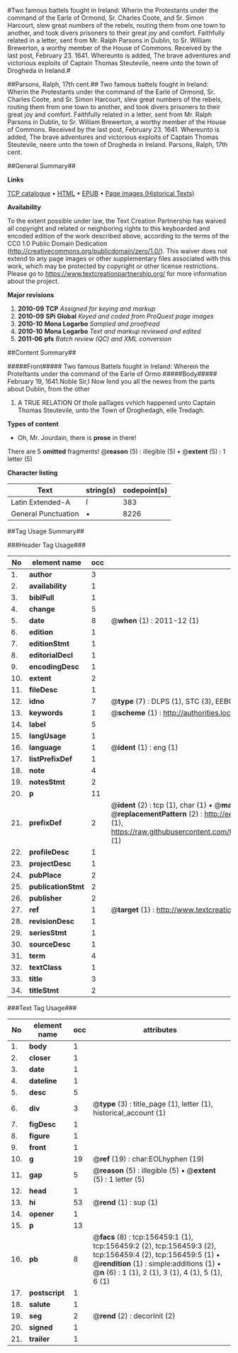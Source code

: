 #Two famous battels fought in Ireland: Wherin the Protestants under the command of the Earle of Ormond, Sr. Charles Coote, and Sr. Simon Harcourt, slew great numbers of the rebels, routing them from one town to another, and took divers prisoners to their great joy and comfort. Faithfully related in a letter, sent from Mr. Ralph Parsons in Dublin, to Sr. William Brewerton, a worthy member of the House of Commons. Received by the last post, February 23. 1641. Whereunto is added, The brave adventures and victorious exploits of Captain Thomas Steutevile, neere unto the town of Drogheda in Ireland.#

##Parsons, Ralph, 17th cent.##
Two famous battels fought in Ireland: Wherin the Protestants under the command of the Earle of Ormond, Sr. Charles Coote, and Sr. Simon Harcourt, slew great numbers of the rebels, routing them from one town to another, and took divers prisoners to their great joy and comfort. Faithfully related in a letter, sent from Mr. Ralph Parsons in Dublin, to Sr. William Brewerton, a worthy member of the House of Commons. Received by the last post, February 23. 1641. Whereunto is added, The brave adventures and victorious exploits of Captain Thomas Steutevile, neere unto the town of Drogheda in Ireland.
Parsons, Ralph, 17th cent.

##General Summary##

**Links**

[TCP catalogue](http://www.ota.ox.ac.uk/tcp/)  • 
[HTML](http://tei.it.ox.ac.uk/tcp/Texts-HTML/free/A91/A91485.html)  • 
[EPUB](http://tei.it.ox.ac.uk/tcp/Texts-EPUB/free/A91/A91485.epub) • 
[Page images (Historical Texts)](https://historicaltexts.jisc.ac.uk/eebo-99859727e)

**Availability**

To the extent possible under law, the Text Creation Partnership has waived all copyright and related or neighboring rights to this keyboarded and encoded edition of the work described above, according to the terms of the CC0 1.0 Public Domain Dedication (http://creativecommons.org/publicdomain/zero/1.0/). This waiver does not extend to any page images or other supplementary files associated with this work, which may be protected by copyright or other license restrictions. Please go to https://www.textcreationpartnership.org/ for more information about the project.

**Major revisions**

1. __2010-09__ __TCP__ *Assigned for keying and markup*
1. __2010-09__ __SPi Global__ *Keyed and coded from ProQuest page images*
1. __2010-10__ __Mona Logarbo__ *Sampled and proofread*
1. __2010-10__ __Mona Logarbo__ *Text and markup reviewed and edited*
1. __2011-06__ __pfs__ *Batch review (QC) and XML conversion*

##Content Summary##

#####Front#####
Two famous Battels fought in Ireland: Wherein the Proteſtants under the command of the Earle of Ormo
#####Body#####
February 19, 1641.Noble Sir,I Now ſend you all the newes from the parts about Dublin, from the other
1. A TRUE RELATION Of thoſe paſſages vvhich happened unto Captain Thomas Steutevile, unto the Town of Droghedagh, elſe Tredagh.

**Types of content**

  * Oh, Mr. Jourdain, there is **prose** in there!

There are 5 **omitted** fragments! 
 @__reason__ (5) : illegible (5)  •  @__extent__ (5) : 1 letter (5)

**Character listing**


|Text|string(s)|codepoint(s)|
|---|---|---|
|Latin Extended-A|ſ|383|
|General Punctuation|•|8226|

##Tag Usage Summary##

###Header Tag Usage###

|No|element name|occ|attributes|
|---|---|---|---|
|1.|__author__|3||
|2.|__availability__|1||
|3.|__biblFull__|1||
|4.|__change__|5||
|5.|__date__|8| @__when__ (1) : 2011-12 (1)|
|6.|__edition__|1||
|7.|__editionStmt__|1||
|8.|__editorialDecl__|1||
|9.|__encodingDesc__|1||
|10.|__extent__|2||
|11.|__fileDesc__|1||
|12.|__idno__|7| @__type__ (7) : DLPS (1), STC (3), EEBO-CITATION (1), PROQUEST (1), VID (1)|
|13.|__keywords__|1| @__scheme__ (1) : http://authorities.loc.gov/ (1)|
|14.|__label__|5||
|15.|__langUsage__|1||
|16.|__language__|1| @__ident__ (1) : eng (1)|
|17.|__listPrefixDef__|1||
|18.|__note__|4||
|19.|__notesStmt__|2||
|20.|__p__|11||
|21.|__prefixDef__|2| @__ident__ (2) : tcp (1), char (1)  •  @__matchPattern__ (2) : ([0-9\-]+):([0-9IVX]+) (1), (.+) (1)  •  @__replacementPattern__ (2) : http://eebo.chadwyck.com/downloadtiff?vid=$1&page=$2 (1), https://raw.githubusercontent.com/textcreationpartnership/Texts/master/tcpchars.xml#$1 (1)|
|22.|__profileDesc__|1||
|23.|__projectDesc__|1||
|24.|__pubPlace__|2||
|25.|__publicationStmt__|2||
|26.|__publisher__|2||
|27.|__ref__|1| @__target__ (1) : http://www.textcreationpartnership.org/docs/. (1)|
|28.|__revisionDesc__|1||
|29.|__seriesStmt__|1||
|30.|__sourceDesc__|1||
|31.|__term__|4||
|32.|__textClass__|1||
|33.|__title__|3||
|34.|__titleStmt__|2||


###Text Tag Usage###

|No|element name|occ|attributes|
|---|---|---|---|
|1.|__body__|1||
|2.|__closer__|1||
|3.|__date__|1||
|4.|__dateline__|1||
|5.|__desc__|5||
|6.|__div__|3| @__type__ (3) : title_page (1), letter (1), historical_account (1)|
|7.|__figDesc__|1||
|8.|__figure__|1||
|9.|__front__|1||
|10.|__g__|19| @__ref__ (19) : char:EOLhyphen (19)|
|11.|__gap__|5| @__reason__ (5) : illegible (5)  •  @__extent__ (5) : 1 letter (5)|
|12.|__head__|1||
|13.|__hi__|53| @__rend__ (1) : sup (1)|
|14.|__opener__|1||
|15.|__p__|13||
|16.|__pb__|8| @__facs__ (8) : tcp:156459:1 (1), tcp:156459:2 (2), tcp:156459:3 (2), tcp:156459:4 (2), tcp:156459:5 (1)  •  @__rendition__ (1) : simple:additions (1)  •  @__n__ (6) : 1 (1), 2 (1), 3 (1), 4 (1), 5 (1), 6 (1)|
|17.|__postscript__|1||
|18.|__salute__|1||
|19.|__seg__|2| @__rend__ (2) : decorInit (2)|
|20.|__signed__|1||
|21.|__trailer__|1||
